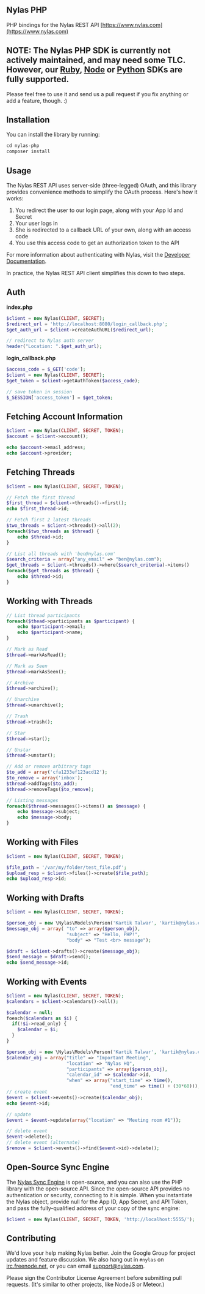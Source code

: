 ## Nylas PHP

PHP bindings for the Nylas REST API [https://www.nylas.com](https://www.nylas.com)

## **NOTE**: The Nylas PHP SDK is currently not actively maintained, and may need some TLC. However, our [Ruby](https://github.com/nylas/nylas-ruby), [Node](https://github.com/nylas/nylas-nodejs) or [Python](https://github.com/nylas/nylas-python) SDKs are fully supported.

Please feel free to use it and send us a pull request if you fix anything or add a feature, though. :)

## Installation

You can install the library by running:

```php
cd nylas-php
composer install
```


## Usage

The Nylas REST API uses server-side (three-legged) OAuth, and this library provides convenience methods to simplify the OAuth process. Here's how it works:

1. You redirect the user to our login page, along with your App Id and Secret
1. Your user logs in
1. She is redirected to a callback URL of your own, along with an access code
1. You use this access code to get an authorization token to the API

For more information about authenticating with Nylas, visit the [Developer Documentation](https://www.nylas.com/docs/gettingstarted-hosted#authenticating).

In practice, the Nylas REST API client simplifies this down to two steps.

## Auth

**index.php**

```php
$client = new Nylas(CLIENT, SECRET);
$redirect_url = 'http://localhost:8080/login_callback.php';
$get_auth_url = $client->createAuthURL($redirect_url);

// redirect to Nylas auth server
header("Location: ".$get_auth_url);
```

**login_callback.php**

```php
$access_code = $_GET['code'];
$client = new Nylas(CLIENT, SECRET);
$get_token = $client->getAuthToken($access_code);

// save token in session
$_SESSION['access_token'] = $get_token;
```


## Fetching Account Information

```php
$client = new Nylas(CLIENT, SECRET, TOKEN);
$account = $client->account();

echo $account->email_address;
echo $account->provider;
```



## Fetching Threads

```php
$client = new Nylas(CLIENT, SECRET, TOKEN);

// Fetch the first thread
$first_thread = $client->threads()->first();
echo $first_thread->id;

// Fetch first 2 latest threads
$two_threads = $client->threads()->all(2);
foreach($two_threads as $thread) {
    echo $thread->id;
}

// List all threads with 'ben@nylas.com'
$search_criteria = array("any_email" => "ben@nylas.com");
$get_threads = $client->threads()->where($search_criteria)->items()
foreach($get_threads as $thread) {
    echo $thread->id;
}
```

## Working with Threads

```php
// List thread participants
foreach($thead->participants as $participant) {
    echo $participant->email;
    echo $participant->name;
}

// Mark as Read
$thread->markAsRead();

// Mark as Seen
$thread->markAsSeen();

// Archive
$thread->archive();

// Unarchive
$thread->unarchive();

// Trash
$thread->trash();

// Star
$thread->star();

// Unstar
$thread->unstar();

// Add or remove arbitrary tags
$to_add = array('cfa1233ef123acd12');
$to_remove = array('inbox');
$thread->addTags($to_add);
$thread->removeTags($to_remove);

// Listing messages
foreach($thread->messages()->items() as $message) {
    echo $message->subject;
    echo $message->body;
}
```

## Working with Files


```php
$client = new Nylas(CLIENT, SECRET, TOKEN);

$file_path = '/var/my/folder/test_file.pdf';
$upload_resp = $client->files()->create($file_path);
echo $upload_resp->id;
```

## Working with Drafts

```php
$client = new Nylas(CLIENT, SECRET, TOKEN);

$person_obj = new \Nylas\Models\Person('Kartik Talwar', 'kartik@nylas.com');
$message_obj = array( "to" => array($person_obj),
                      "subject" => "Hello, PHP!",
                      "body" => "Test <br> message");

$draft = $client->drafts()->create($message_obj);
$send_message = $draft->send();
echo $send_message->id;
```

## Working with Events

```php
$client = new Nylas(CLIENT, SECRET, TOKEN);
$calendars = $client->calendars()->all();

$calendar = null;
foeach($calendars as $i) {
  if(!$i->read_only) {
    $calendar = $i;
  }
}

$person_obj = new \Nylas\Models\Person('Kartik Talwar', 'kartik@nylas.com');
$calendar_obj = array("title" => "Important Meeting",
                      "location" => "Nylas HQ",
                      "participants" => array($person_obj),
                      "calendar_id" => $calendar->id,
                      "when" => array("start_time" => time(),
                                      "end_time" => time() + (30*60)));
// create event
$event = $client->events()->create($calendar_obj);
echo $event->id;

// update
$event = $event->update(array("location" => "Meeting room #1"));

// delete event
$event->delete();
// delete event (alternate)
$remove = $client->events()->find($event->id)->delete();
```



## Open-Source Sync Engine

The [Nylas Sync Engine](http://github.com/nylas/sync-engine) is open-source, and you can also use the PHP library with the open-source API. Since the open-source API provides no authentication or security, connecting to it is simple. When you instantiate the Nylas object, provide null for the App ID, App Secret, and API Token, and pass the fully-qualified address of your copy of the sync engine:

```php
$client = new Nylas(CLIENT, SECRET, TOKEN, 'http://localhost:5555/');
```

## Contributing

We'd love your help making Nylas better. Join the Google Group for project updates and feature discussion. We also hang out in `#nylas` on [irc.freenode.net](irc.freenode.net), or you can email [support@nylas.com](mailto:support@nylas.com).

Please sign the Contributor License Agreement before submitting pull requests. (It's similar to other projects, like NodeJS or Meteor.)
